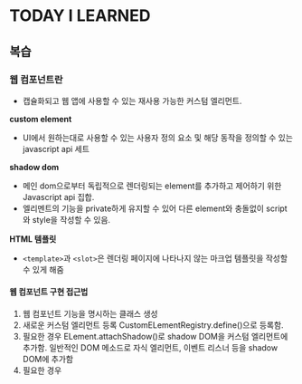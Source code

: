 # TODAY I LEARNED

## 복습

### 웹 컴포넌트란

- 캡슐화되고 웹 앱에 사용할 수 있는 재사용 가능한 커스텀 엘리먼트.

**custom element**

- UI에서 원하는대로 사용할 수 있는 사용자 정의 요소 및 해당 동작을 정의할 수 있는 javascript api 세트

**shadow dom**

- 메인 dom으로부터 독립적으로 렌더링되는 element를 추가하고 제어하기 위한 Javascript api 집합.
- 엘리멘트의 기능을 private하게 유지할 수 있어 다른 element와 충돌없이 script와 style을 작성할 수 있음.

**HTML 템플릿**

- `<template>`과 `<slot>`은 렌더링 페이지에 나타나지 않는 마크업 템플릿을 작성할 수 있게 해줌

#### 웹 컴포넌트 구현 접근법

1. 웹 컴포넌트 기능을 명시하는 클래스 생성
2. 새로운 커스텀 엘리먼트 등록
CustomELementRegistry.define()으로 등록함.
3. 필요한 경우 ELement.attachShadow()로 shadow DOM을 커스텀 엘리먼트에 추가함.
일반적인 DOM 메소드로 자식 엘리먼트, 이벤트 리스너 등을 shadow DOM에 추가함
4. 필요한 경우 <template>과 <slot>으로 HTML 템플릿을 정의함.

